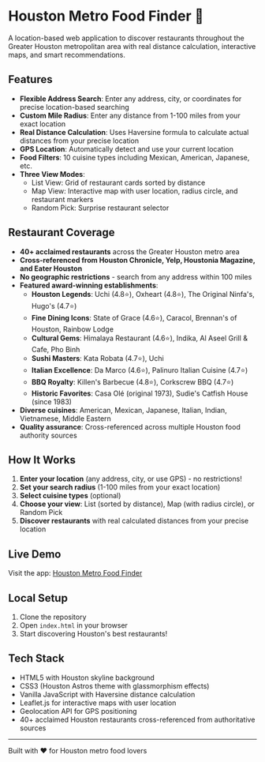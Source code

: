 # Houston Metro Food Finder 🍕

A location-based web application to discover restaurants throughout the Greater Houston metropolitan area with real distance calculation, interactive maps, and smart recommendations.

## Features
- **Flexible Address Search**: Enter any address, city, or coordinates for precise location-based searching
- **Custom Mile Radius**: Enter any distance from 1-100 miles from your exact location
- **Real Distance Calculation**: Uses Haversine formula to calculate actual distances from your precise location
- **GPS Location**: Automatically detect and use your current location
- **Food Filters**: 10 cuisine types including Mexican, American, Japanese, etc.
- **Three View Modes**:
  - List View: Grid of restaurant cards sorted by distance
  - Map View: Interactive map with user location, radius circle, and restaurant markers
  - Random Pick: Surprise restaurant selector

## Restaurant Coverage
- **40+ acclaimed restaurants** across the Greater Houston metro area
- **Cross-referenced from Houston Chronicle, Yelp, Houstonia Magazine, and Eater Houston**
- **No geographic restrictions** - search from any address within 100 miles
- **Featured award-winning establishments**:
  - **Houston Legends**: Uchi (4.8⭐), Oxheart (4.8⭐), The Original Ninfa's, Hugo's (4.7⭐)
  - **Fine Dining Icons**: State of Grace (4.6⭐), Caracol, Brennan's of Houston, Rainbow Lodge
  - **Cultural Gems**: Himalaya Restaurant (4.6⭐), Indika, Al Aseel Grill & Cafe, Pho Binh
  - **Sushi Masters**: Kata Robata (4.7⭐), Uchi
  - **Italian Excellence**: Da Marco (4.6⭐), Palinuro Italian Cuisine (4.7⭐)
  - **BBQ Royalty**: Killen's Barbecue (4.8⭐), Corkscrew BBQ (4.7⭐)
  - **Historic Favorites**: Casa Olé (original 1973), Sudie's Catfish House (since 1983)
- **Diverse cuisines**: American, Mexican, Japanese, Italian, Indian, Vietnamese, Middle Eastern
- **Quality assurance**: Cross-referenced across multiple Houston food authority sources

## How It Works
1. **Enter your location** (any address, city, or use GPS) - no restrictions!
2. **Set your search radius** (1-100 miles from your exact location)
3. **Select cuisine types** (optional)
4. **Choose your view**: List (sorted by distance), Map (with radius circle), or Random Pick
5. **Discover restaurants** with real calculated distances from your precise location

## Live Demo
Visit the app: [Houston Metro Food Finder](https://matthewmarsh09.github.io/Restaurant/)

## Local Setup
1. Clone the repository
2. Open `index.html` in your browser
3. Start discovering Houston's best restaurants!

## Tech Stack
- HTML5 with Houston skyline background
- CSS3 (Houston Astros theme with glassmorphism effects)
- Vanilla JavaScript with Haversine distance calculation
- Leaflet.js for interactive maps with user location
- Geolocation API for GPS positioning
- 40+ acclaimed Houston restaurants cross-referenced from authoritative sources

---
Built with ❤️ for Houston metro food lovers 